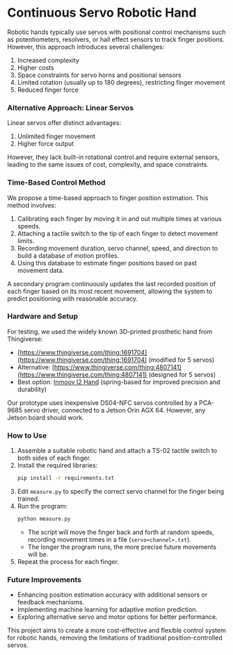# Continuous Servo Robotic Hand

Robotic hands typically use servos with positional control mechanisms such as potentiometers, resolvers, or hall effect sensors to track finger positions. However, this approach introduces several challenges:

1. Increased complexity
2. Higher costs
3. Space constraints for servo horns and positional sensors
4. Limited rotation (usually up to 180 degrees), restricting finger movement
5. Reduced finger force

### Alternative Approach: Linear Servos
Linear servos offer distinct advantages:

1. Unlimited finger movement
2. Higher force output

However, they lack built-in rotational control and require external sensors, leading to the same issues of cost, complexity, and space constraints.

### Time-Based Control Method
We propose a time-based approach to finger position estimation. This method involves:

1. Calibrating each finger by moving it in and out multiple times at various speeds.
2. Attaching a tactile switch to the tip of each finger to detect movement limits.
3. Recording movement duration, servo channel, speed, and direction to build a database of motion profiles.
4. Using this database to estimate finger positions based on past movement data.

A secondary program continuously updates the last recorded position of each finger based on its most recent movement, allowing the system to predict positioning with reasonable accuracy.

### Hardware and Setup
For testing, we used the widely known 3D-printed prosthetic hand from Thingiverse:
- [https://www.thingiverse.com/thing:1691704](https://www.thingiverse.com/thing:1691704) (modified for 5 servos)
- Alternative: [https://www.thingiverse.com/thing:4807141](https://www.thingiverse.com/thing:4807141) (designed for 5 servos)
- Best option: [Inmoov I2 Hand](https://inmoov.fr/hand-i2/) (spring-based for improved precision and durability)

Our prototype uses inexpensive DS04-NFC servos controlled by a PCA-9685 servo driver, connected to a Jetson Orin AGX 64. However, any Jetson board should work.

### How to Use
1. Assemble a suitable robotic hand and attach a TS-02 tactile switch to both sides of each finger.
2. Install the required libraries:
   ```sh
   pip install -r requirements.txt
   ```
3. Edit `measure.py` to specify the correct servo channel for the finger being trained.
4. Run the program:
   ```sh
   python measure.py
   ```
   - The script will move the finger back and forth at random speeds, recording movement times in a file (`servo<channel>.txt`).
   - The longer the program runs, the more precise future movements will be.
5. Repeat the process for each finger.

### Future Improvements
- Enhancing position estimation accuracy with additional sensors or feedback mechanisms.
- Implementing machine learning for adaptive motion prediction.
- Exploring alternative servo and motor options for better performance.

This project aims to create a more cost-effective and flexible control system for robotic hands, removing the limitations of traditional position-controlled servos.

